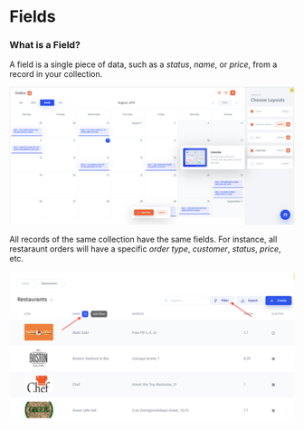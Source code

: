 # Fields

### What is a Field?

A field is a single piece of data, such as a _status_, _name_, or _price_, from a record in your collection.

![A record with fields](../../.gitbook/assets/image%20%28301%29.png)

All records of the same collection have the same fields. For instance, all restaraunt orders will have a specific _order type_, _customer_, _status_, _price_, etc.

![](../../.gitbook/assets/image%20%28279%29.png)

